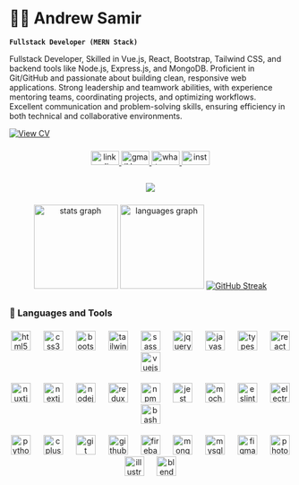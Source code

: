 # 🧑‍💻 Andrew Samir

**`Fullstack Developer (MERN Stack)`**

Fullstack Developer, Skilled in Vue.js, React, Bootstrap, Tailwind CSS, and backend tools like Node.js,
Express.js, and MongoDB. Proficient in Git/GitHub and passionate about building clean, responsive web
applications. Strong leadership and teamwork abilities, with experience mentoring teams, coordinating
projects, and optimizing workflows. Excellent communication and problem-solving skills, ensuring
efficiency in both technical and collaborative environments.

   <p align="left">
      
  <a href="https://drive.google.com/file/d/1MZWb1ir-kGIenB9bxU02tBfCK41ohvgU/view?usp=sharing" target="_blank">
  <img 
    alt="View CV" 
    title="View CV" 
    src="https://custom-icon-badges.demolab.com/badge/CV-View-4CAF50?style=for-the-badge&logo=googledrive&logoColor=white&labelColor=2E7D32" />
</a>
   </p>


###

<div align="center">
  <a href="www.linkedin.com/in/andrewsamir2001" target="_blank">
    <img src="https://raw.githubusercontent.com/maurodesouza/profile-readme-generator/master/src/assets/icons/social/linkedin/default.svg" width="50" height="25" alt="linkedin logo"  />
  </a>
  <a href="https://mail.google.com/mail/u/0/?fs=1&tf=cm&source=mailto&to=andrewsamir317@gmail.com" target="_blank">
    <img src="https://raw.githubusercontent.com/maurodesouza/profile-readme-generator/master/src/assets/icons/social/gmail/default.svg" width="50" height="25" alt="gmail logo"  />
  </a>
  <a href="01227141537" target="_blank">
    <img src="https://raw.githubusercontent.com/maurodesouza/profile-readme-generator/master/src/assets/icons/social/whatsapp/default.svg" width="50" height="25" alt="whatsapp logo"  />
  </a>
  <a href="https://www.instagram.com/andrew_samir_8/" target="_blank">
    <img src="https://raw.githubusercontent.com/maurodesouza/profile-readme-generator/master/src/assets/icons/social/instagram/default.svg" width="50" height="25" alt="instagram logo"  />
  </a>
</div>

##

<div align="center">
  <img src="https://visitor-badge.laobi.icu/badge?page_id=andrew0samir.andrew0samir&left_color=black&right_color=teal"  />
</div>

###

<div align="center">
  <img src="https://github-readme-stats.vercel.app/api?username=andrew0samir&hide_title=false&hide_rank=false&show_icons=true&include_all_commits=true&count_private=true&disable_animations=false&theme=react&locale=en&hide_border=true&order=1" height="150" alt="stats graph"  />
  <img src="https://github-readme-stats.vercel.app/api/top-langs?username=andrew0samir&locale=en&hide_title=false&layout=compact&card_width=320&langs_count=5&theme=react&hide_border=true&order=2" height="150" alt="languages graph"  />
 <a href="https://git.io/streak-stats"><img src="https://streak-stats.demolab.com?user=andrew0samir&theme=react&hide_border=true" alt="GitHub Streak" /></a>
</div>


##

### 🧰 Languages and Tools
###

<div align="center">
  <img src="https://cdn.jsdelivr.net/gh/devicons/devicon/icons/html5/html5-original.svg" height="35" alt="html5 logo"  />
  <img width="15" />
  <img src="https://cdn.jsdelivr.net/gh/devicons/devicon/icons/css3/css3-original.svg" height="35" alt="css3 logo"  />
  <img width="15" />
  <img src="https://cdn.jsdelivr.net/gh/devicons/devicon/icons/bootstrap/bootstrap-original.svg" height="35" alt="bootstrap logo"  />
  <img width="15" />
  <img src="https://cdn.jsdelivr.net/gh/devicons/devicon/icons/tailwindcss/tailwindcss-original-wordmark.svg" height="35" alt="tailwindcss logo"  />
  <img width="15" />
  <img src="https://cdn.jsdelivr.net/gh/devicons/devicon/icons/sass/sass-original.svg" height="35" alt="sass logo"  />
  <img width="15" />
  <img src="https://cdn.jsdelivr.net/gh/devicons/devicon/icons/jquery/jquery-original.svg" height="35" alt="jquery logo"  />
  <img width="15" />
  <img src="https://cdn.jsdelivr.net/gh/devicons/devicon/icons/javascript/javascript-original.svg" height="35" alt="javascript logo"  />
  <img width="15" />
  <img src="https://cdn.jsdelivr.net/gh/devicons/devicon/icons/typescript/typescript-original.svg" height="35" alt="typescript logo"  />
  <img width="15" />
  <img src="https://cdn.jsdelivr.net/gh/devicons/devicon/icons/react/react-original.svg" height="35" alt="react logo"  />
  <img width="15" />
  <img src="https://cdn.jsdelivr.net/gh/devicons/devicon/icons/vuejs/vuejs-original.svg" height="35" alt="vuejs logo"  />
  <img width="15" />
   <br/><br/>
  <img src="https://cdn.jsdelivr.net/gh/devicons/devicon/icons/nuxtjs/nuxtjs-original.svg" height="35" alt="nuxtjs logo"  />
  <img width="15" />
  <img src="https://cdn.jsdelivr.net/gh/devicons/devicon/icons/nextjs/nextjs-original.svg" height="35" alt="nextjs logo"  />
  <img width="15" />
  <img src="https://cdn.jsdelivr.net/gh/devicons/devicon/icons/nodejs/nodejs-original.svg" height="35" alt="nodejs logo"  />
  <img width="15" />
  <img src="https://cdn.jsdelivr.net/gh/devicons/devicon/icons/redux/redux-original.svg" height="35" alt="redux logo"  />
  <img width="15" />
  <img src="https://cdn.jsdelivr.net/gh/devicons/devicon/icons/npm/npm-original-wordmark.svg" height="35" alt="npm logo"  />
  <img width="15" />
  <img src="https://cdn.jsdelivr.net/gh/devicons/devicon/icons/jest/jest-plain.svg" height="35" alt="jest logo"  />
  <img width="15" />
  <img src="https://cdn.jsdelivr.net/gh/devicons/devicon/icons/mocha/mocha-plain.svg" height="35" alt="mocha logo"  />
  <img width="15" />
  <img src="https://cdn.jsdelivr.net/gh/devicons/devicon/icons/eslint/eslint-original.svg" height="35" alt="eslint logo"  />
  <img width="15" />
  <img src="https://cdn.jsdelivr.net/gh/devicons/devicon/icons/electron/electron-original.svg" height="35" alt="electron logo"  />
  <img width="15" />
  <img src="https://cdn.jsdelivr.net/gh/devicons/devicon/icons/bash/bash-original.svg" height="35" alt="bash logo"  />
  <img width="15" />
  <br/><br/>
  <img src="https://cdn.jsdelivr.net/gh/devicons/devicon/icons/python/python-original.svg" height="35" alt="python logo"  />
  <img width="15" />
  <img src="https://cdn.jsdelivr.net/gh/devicons/devicon/icons/cplusplus/cplusplus-original.svg" height="35" alt="cplusplus logo"  />
  <img width="15" />
  <img src="https://cdn.jsdelivr.net/gh/devicons/devicon/icons/git/git-original.svg" height="35" alt="git logo"  />
  <img width="15" />
  <img src="https://cdn.jsdelivr.net/gh/devicons/devicon/icons/github/github-original.svg" height="35" alt="github logo"  />
  <img width="15" />
  <img src="https://cdn.jsdelivr.net/gh/devicons/devicon/icons/firebase/firebase-plain.svg" height="35" alt="firebase logo"  />
  <img width="15" />
  <img src="https://cdn.jsdelivr.net/gh/devicons/devicon/icons/mongodb/mongodb-original.svg" height="35" alt="mongodb logo"  />
  <img width="15" />
  <img src="https://cdn.jsdelivr.net/gh/devicons/devicon/icons/mysql/mysql-original.svg" height="35" alt="mysql logo"  />
  <img width="15" />
  <img src="https://cdn.jsdelivr.net/gh/devicons/devicon/icons/figma/figma-original.svg" height="35" alt="figma logo"  />
  <img width="15" />
  <img src="https://cdn.jsdelivr.net/gh/devicons/devicon/icons/photoshop/photoshop-plain.svg" height="35" alt="photoshop logo"  />
  <img width="15" />
  <img src="https://cdn.jsdelivr.net/gh/devicons/devicon/icons/illustrator/illustrator-plain.svg" height="35" alt="illustrator logo"  />
  <img width="15" />
  <img src="https://cdn.jsdelivr.net/gh/devicons/devicon/icons/blender/blender-original.svg" height="35" alt="blender logo"  />
  <img width="15" />
</div>

###

